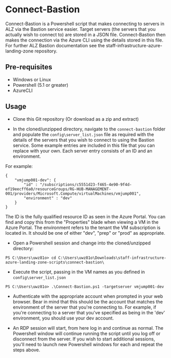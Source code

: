 # Connect-Bastion

Connect-Bastion is a Powershell script that makes connecting to servers in ALZ via the Bastion service easier. Target servers (the servers that you actually wish to connect to) are stored in a JSON file. Connect-Bastion then makes the connection via the Azure CLI using the details stored in this file. For further ALZ Bastion documentation see the staff-infrastructure-azure-landing-zone repository.


## Pre-requisites
- Windows or Linux
- Powershell (5.1 or greater)
- AzureCLI


## Usage

- Clone this Git repository (Or download as a zip and extract)


- In the cloned/unzipped directory, navigate to the `connect-bastion` folder and populate the `config\server_list.json` file as required with the details of the servers that you wish to connect to using the Bastion service. Some example entries are included in this file that you can replace with your own. Each server entry consists of an ID and an environment.

For example:

```
{
    "vmjump001-dev": {
        "id" : "/subscriptions/c5551d23-f465-4e90-9f4d-ef19eecff6a0/resourceGroups/RG-HUB-MANAGEMENT-001/providers/Microsoft.Compute/virtualMachines/vmjump001",
        "environment" : "dev"
    }
}
```
The ID is the fully qualified resource ID as seen in the Azure Portal. You can find and copy this from the "Properties" blade when viewing a VM in the Azure Portal. The environment refers to the tenant the VM subscription is located in. It should be one of either "dev", "prep" or "prod" as appropriate.
  

- Open a Powershell session and change into the cloned/unzipped directory:

```
PS C:\Users\uwz81o> cd C:\Users\uwz81o\Downloads\staff-infrastructure-azure-landing-zone-scripts\connect-bastion\
```

- Execute the script, passing in the VM names as you defined in `config\server_list.json`

```
PS C:\Users\uwz81o> .\Connect-Bastion.ps1 -targetserver vmjump001-dev
```

- Authenticate with the appropriate account when prompted in your web browser. Bear in mind that this should be the account that matches the environment of the server that you're connecting to. For example, if you're connecting to a server that you've specified as being in the 'dev' environment, you should use your dev account.

- An RDP session will start, from here log in and continue as normal. The Powershell window will continue running the script until you log off or disconnect from the server. If you wish to start additional sessions, you'll need to launch new Powershell windows for each and repeat the steps above.